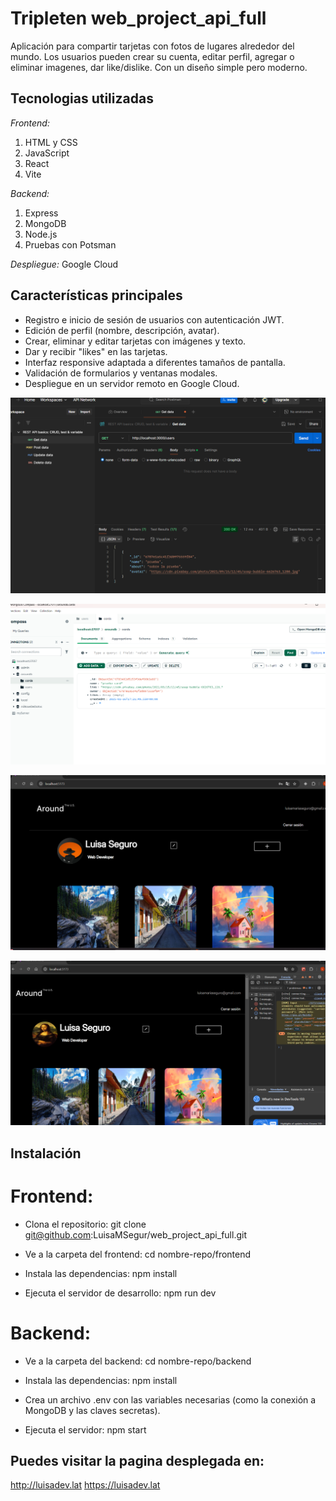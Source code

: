 # Tripleten web_project_api_full

Aplicación para compartir tarjetas con fotos de lugares alrededor del mundo. Los usuarios pueden crear su cuenta, editar perfil, agregar o eliminar imagenes, dar like/dislike. Con un diseño simple pero moderno.

## Tecnologias utilizadas

_Frontend:_

1. HTML y CSS
2. JavaScript
3. React
4. Vite

_Backend:_

1. Express
2. MongoDB
3. Node.js
4. Pruebas con Potsman

_Despliegue:_
Google Cloud

## Características principales

- Registro e inicio de sesión de usuarios con autenticación JWT.
- Edición de perfil (nombre, descripción, avatar).
- Crear, eliminar y editar tarjetas con imágenes y texto.
- Dar y recibir "likes" en las tarjetas.
- Interfaz responsive adaptada a diferentes tamaños de pantalla.
- Validación de formularios y ventanas modales.
- Despliegue en un servidor remoto en Google Cloud.

![alt text](<backend/images/Captura de pantalla 2025-01-16 001011.png>)

![alt text](<backend/images/Captura de pantalla 2025-01-16 142254.png>)

![alt text](<frontend/src/images/Captura de pantalla 2025-02-17 123334.png>)

![alt text](<frontend/src/images/Captura de pantalla 2025-02-17 123533.png>)

## Instalación

# Frontend:

- Clona el repositorio:
  git clone git@github.com:LuisaMSegur/web_project_api_full.git

- Ve a la carpeta del frontend:
  cd nombre-repo/frontend

- Instala las dependencias:
  npm install

- Ejecuta el servidor de desarrollo:
  npm run dev

# Backend:

- Ve a la carpeta del backend:
  cd nombre-repo/backend

- Instala las dependencias:
  npm install

* Crea un archivo .env con las variables necesarias (como la conexión a MongoDB y las claves secretas).

- Ejecuta el servidor:
  npm start

## Puedes visitar la pagina desplegada en:

http://luisadev.lat
https://luisadev.lat
